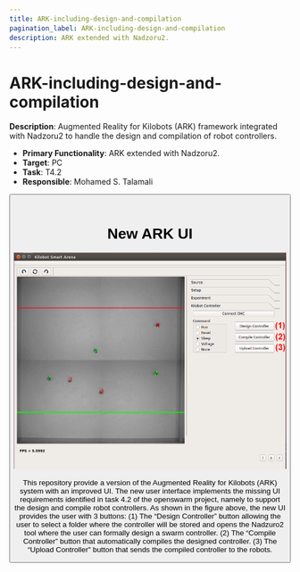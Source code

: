 ```yaml
---
title: ARK-including-design-and-compilation
pagination_label: ARK-including-design-and-compilation
description: ARK extended with Nadzoru2.
---
```


# ARK-including-design-and-compilation

**Description**: Augmented Reality for Kilobots (ARK) framework integrated with Nadzoru2 to handle the design and compilation of robot controllers.

* **Primary Functionality**: ARK extended with Nadzoru2.
* **Target**: PC
* **Task**: T4.2
* **Responsible**: Mohamed S. Talamali

<Button label="🔗 openswarm-eu/ARK-including-design-and-compilation repository" link="https://github.com/openswarm-eu/ARK-including-design-and-compilation" block /><br />

# New ARK UI

![New ARK User Interface](./img/ark_nadzuro.png)

This repository provide a version of the Augmented Reality for Kilobots (ARK) system with an improved UI. The new user interface implements the missing UI requirements identified in task 4.2 of the openswarm project, namely to support the design and compile robot controllers. As shown in the figure above, the new UI provides the user with 3 buttons: (1) The “Design Controller” button allowing the user to select a folder where the controller will be stored and opens the Nadzuro2 tool where the user can formally design a swarm controller. (2) The “Compile Controller” button that automatically compiles the designed controller. (3) The “Upload Controller" button that sends the compiled controller to the robots.